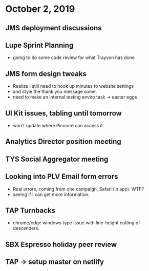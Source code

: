# October 2, 2019

## JMS deployment discussions

## Lupe Sprint Planning
- going to do some code review for what Trayvon has done

## JMS form design tweaks
- Realize I still need to hook up minutes to website settings
- and style the thank you message some.
- need to make an internal testing enviro task -> easter eggs

## UI Kit issues, tabling until tomorrow
- won't update where Pimcore can access it

## Analytics Director position meeting

## TYS Social Aggregator meeting

## Looking into PLV Email form errors
- Real errors, coming from one campaign, Safari (in app). WTF?
- seeing if I can get more information.

## TAP Turnbacks
- chrome/edge windows type issue with line-height cutting of descenders.

## SBX Espresso holiday peer review

## TAP -> setup master on netlify
